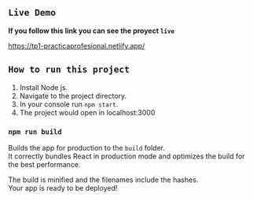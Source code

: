 
## `Live Demo`

**If you follow this link you can see the proyect ``live``** <br />

https://tp1-practicaprofesional.netlify.app/


## `How to run this project`
1) Install Node js.
2) Navigate to the project directory.
3) In your console run `npm start`.
4) The project would open in localhost:3000


### `npm run build`

Builds the app for production to the `build` folder.<br />
It correctly bundles React in production mode and optimizes the build for the best performance.

The build is minified and the filenames include the hashes.<br />
Your app is ready to be deployed!

